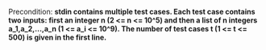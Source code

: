 Precondition: **stdin contains multiple test cases. Each test case contains two inputs: first an integer n (2 <= n <= 10^5) and then a list of n integers a_1,a_2,...,a_n (1 <= a_i <= 10^9). The number of test cases t (1 <= t <= 500) is given in the first line.**
